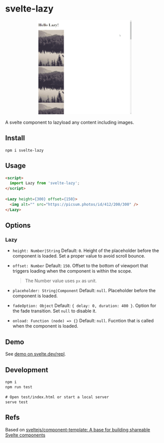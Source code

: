 # svelte-lazy

<p align="center">
<img alt="demo image" src="https://raw.githubusercontent.com/leafOfTree/leafOfTree.github.io/HEAD/svelte-lazy.gif" width="300" height="300" />
</p>

A svelte component to lazyload any content including images.

## Install

    npm i svelte-lazy

## Usage
```html
<script>
  import Lazy from 'svelte-lazy';
</script>

<Lazy height={300} offset={150}>
  <img alt="" src="https://picsum.photos/id/412/200/300" />
</Lazy>
```

## Options

### Lazy

- `height: Number|String` Default: `0`. Height of the placeholder before the component is loaded. Set a proper value to avoid scroll bounce.

- `offset: Number` Default: `150`. Offset to the bottom of viewport that triggers loading when the component is within the scope.

    > The Number value uses `px` as unit.

- `placeholder: String|Component` Default: `null`. Placeholder before the component is loaded.

- `fadeOption: Object` Default: `{ delay: 0, duration: 400 }`. Option for the fade transition. Set `null` to disable it.

- `onload: Function (node) => {}` Default: `null`. Fucntion that is called when the component is loaded.

## Demo

See [demo on svelte.dev/repl](https://svelte.dev/repl/6d7714fa3cce4909af6c6d187271e0a1?version=3.6.10).


## Development

    npm i
    npm run test

    # Open test/index.html or start a local server
    serve test

## Refs

Based on [sveltejs/component-template: A base for building shareable Svelte components](https://github.com/sveltejs/component-template)

